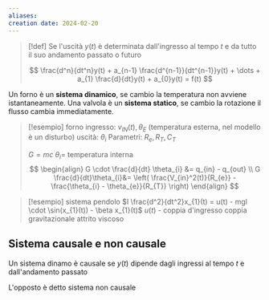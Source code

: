 ```yaml
---
aliases: 
creation date: 2024-02-20
---
```



> [!def]
> Se l'uscità $y(t)$ è determinata dall'ingresso al tempo $t$ e da tutto il suo andamento passato o futuro
>
>$$ \frac{d^n}{dt^n}y(t) + a_{n-1} \frac{d^{n-1}}{dt^{n-1}}y(t) + \dots + a_{1} \frac{d}{dt}y(t) + a_{0}y(t) = f(t)  $$

Un forno è un **sistema dinamico**, se cambio la temperatura non avviene istantaneamente.
Una valvola è un **sistema statico**, se cambio la rotazione il flusso cambia immediatamente.

>[!esempio] forno
> ingresso: $v_{IN}(t), \theta_{E}$ (temperatura esterna, nel modello è un disturbo)
> uscità: $\theta_{i}$
> Parametri: $R_{e}, R_{T},C_{T}$
> 
> $G=mc$
> $\theta_{i} =$ temperatura interna
> $$ \begin{align}
>G \cdot \frac{d}{dt} \theta_{i} &= q_{in} - q_{out}  \\
>G \frac{d}{dt}\theta_{i}&= \left( \frac{V_{in}^2(t)}{R_{e}} - \frac{\theta_{i} - \theta_{e}}{R_{T}} \right) 
>\end{align} $$


>[!esempio] sistema pendolo
>$I \frac{d^2}{dt^2}x_{1}(t) = u(t) - mgl \cdot \sin(x_{1}(t)) - \beta x_{1}(t)$ 
>$u(t)$ - coppia d'ingresso
>coppia gravitazionale
>attrito viscoso

## Sistema causale e non causale
Un sistema dinamo è causale se $y(t)$ dipende dagli ingressi al tempo $t$ e dall'andamento passato

L'opposto è detto sistema non causale


